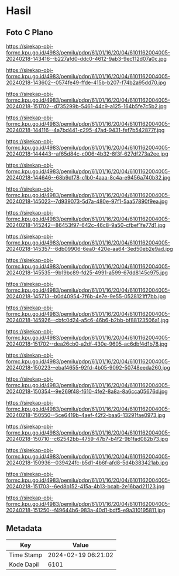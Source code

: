 # Hasil

## Foto C Plano

https://sirekap-obj-formc.kpu.go.id/4983/pemilu/pdpr/61/01/16/20/04/6101162004005-20240218-143416--b227afd0-ddc0-4612-9ab3-9ec112d07a0c.jpg

https://sirekap-obj-formc.kpu.go.id/4983/pemilu/pdpr/61/01/16/20/04/6101162004005-20240218-143602--0574fe49-ffde-415b-b207-f74b2a95dd70.jpg

https://sirekap-obj-formc.kpu.go.id/4983/pemilu/pdpr/61/01/16/20/04/6101162004005-20240218-151702--d735299b-5461-44c9-a125-164b5fe7c5b2.jpg

https://sirekap-obj-formc.kpu.go.id/4983/pemilu/pdpr/61/01/16/20/04/6101162004005-20240218-144116--4a7bd441-c295-47ad-9431-fef7b542877f.jpg

https://sirekap-obj-formc.kpu.go.id/4983/pemilu/pdpr/61/01/16/20/04/6101162004005-20240218-144443--af65d84c-c006-4b32-8f3f-627df273a2ee.jpg

https://sirekap-obj-formc.kpu.go.id/4983/pemilu/pdpr/61/01/16/20/04/6101162004005-20240218-144646--68b9df78-c1b0-4aaa-8c4a-e9456a740b32.jpg

https://sirekap-obj-formc.kpu.go.id/4983/pemilu/pdpr/61/01/16/20/04/6101162004005-20240218-145023--7d939073-5d7a-480e-97f1-5aa57890f9ea.jpg

https://sirekap-obj-formc.kpu.go.id/4983/pemilu/pdpr/61/01/16/20/04/6101162004005-20240218-145242--86453f97-642c-46c8-9a50-cfbef1fe77d1.jpg

https://sirekap-obj-formc.kpu.go.id/4983/pemilu/pdpr/61/01/16/20/04/6101162004005-20240218-145357--6db09906-6ea0-420e-aa64-3ed50eb2e9ad.jpg

https://sirekap-obj-formc.kpu.go.id/4983/pemilu/pdpr/61/01/16/20/04/6101162004005-20240218-145535--9b19bc89-fd25-4991-a599-67dd8145c975.jpg

https://sirekap-obj-formc.kpu.go.id/4983/pemilu/pdpr/61/01/16/20/04/6101162004005-20240218-145713--b0d40954-7f6b-4e7e-9e55-0528121ff7bb.jpg

https://sirekap-obj-formc.kpu.go.id/4983/pemilu/pdpr/61/01/16/20/04/6101162004005-20240218-145926--cbfc0d24-a5c6-46b6-b2bb-bf88123506a1.jpg

https://sirekap-obj-formc.kpu.go.id/4983/pemilu/pdpr/61/01/16/20/04/6101162004005-20240218-151702--dea26cb0-a2df-430e-9605-ac6dbf4d1b78.jpg

https://sirekap-obj-formc.kpu.go.id/4983/pemilu/pdpr/61/01/16/20/04/6101162004005-20240218-150223--ebaf4655-92fd-4b05-9092-50748eeda260.jpg

https://sirekap-obj-formc.kpu.go.id/4983/pemilu/pdpr/61/01/16/20/04/6101162004005-20240218-150354--9e269f48-f610-4fe2-8a8a-8a6cca05676d.jpg

https://sirekap-obj-formc.kpu.go.id/4983/pemilu/pdpr/61/01/16/20/04/6101162004005-20240218-150550--5ce6419b-4aef-42f2-baa6-13291fae0973.jpg

https://sirekap-obj-formc.kpu.go.id/4983/pemilu/pdpr/61/01/16/20/04/6101162004005-20240218-150710--c62542bb-4759-47b7-b4f2-9b1fad082b73.jpg

https://sirekap-obj-formc.kpu.go.id/4983/pemilu/pdpr/61/01/16/20/04/6101162004005-20240218-150936--039424fc-b5d1-4b6f-afd8-5d4b383421ab.jpg

https://sirekap-obj-formc.kpu.go.id/4983/pemilu/pdpr/61/01/16/20/04/6101162004005-20240218-151703--6ed8b152-415a-4b13-bcab-2e16bad21123.jpg

https://sirekap-obj-formc.kpu.go.id/4983/pemilu/pdpr/61/01/16/20/04/6101162004005-20240218-151250--f49644b6-983a-40d1-bdf5-e9a310195811.jpg


## Metadata

| Key        | Value               |
| ---------- | ------------------- |
| Time Stamp | 2024-02-19 06:21:02 |
| Kode Dapil | 6101                |



